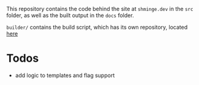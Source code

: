 This repository contains the code behind the site at `shminge.dev` in the `src` folder, as well as the built output in the `docs` folder.

`builder/` contains the build script, which has its own repository, located [here](https://github.com/shminge/builder)



# Todos
 - add <if> logic to templates and flag support
